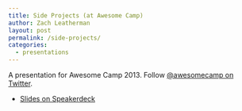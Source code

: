 ```yaml
---
title: Side Projects (at Awesome Camp)
author: Zach Leatherman
layout: post
permalink: /side-projects/
categories:
  - presentations
---
```


<script async class="speakerdeck-embed" data-id="559ebfc065bf01304e0e123138154d90" data-ratio="1.33333333333333" src="//speakerdeck.com/assets/embed.js"></script>

A presentation for Awesome Camp 2013. Follow [@awesomecamp on Twitter](https://twitter.com/awesomecamp).

* [Slides on Speakerdeck](https://speakerdeck.com/zachleat/side-projects)
